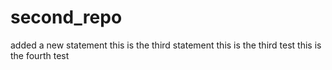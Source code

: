 # second_repo

added a new statement
this is the third statement
this is the third test 
this is the fourth test
